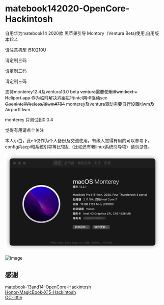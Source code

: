 # matebook142020-OpenCore-Hackintosh

自用华为matebook14 2020款 黑苹果引导 Montory（Ventura Beta)使用,自用版本12.4

请注意机型 i510210U 

请定制三码

请定制三码

请定制三码


支持monterey12.4及ventura13.0 beta
~~ventura需要使用itlwm.kext + Heliport.app 作为临时解决方案进行intel网卡驱动see OpenIntelWireless/itlwm#784~~
monterey及ventura驱动需要自行设置itlwm及AirportItlwm

monterey 只测试到0.0.4

觉得有用请点个关注

本人小白，此efi仅作为个人备份及交流使用，有缘人觉得有用的可以参考下。config内acpi和系统引导等比较乱（比如还有我linux系统引导项）请勿见怪。

![使用图片](./montory.png)

<img width="436" alt="image" src="https://user-images.githubusercontent.com/5939598/172662301-534e47c2-0a86-4eff-8f49-a03be7a265d9.png">

## 感谢

[matebook-13and14-OpenCore-Hackintosh](https://github.com/ske1996/matebook-13and14-OpenCore-Hackintosh)  
[Honor-MagicBook-X15-Hackintosh](https://github.com/fjallsarlon/Honor-MagicBook-X15-Hackintosh)  
[OC-little](https://github.com/daliansky/OC-little)

